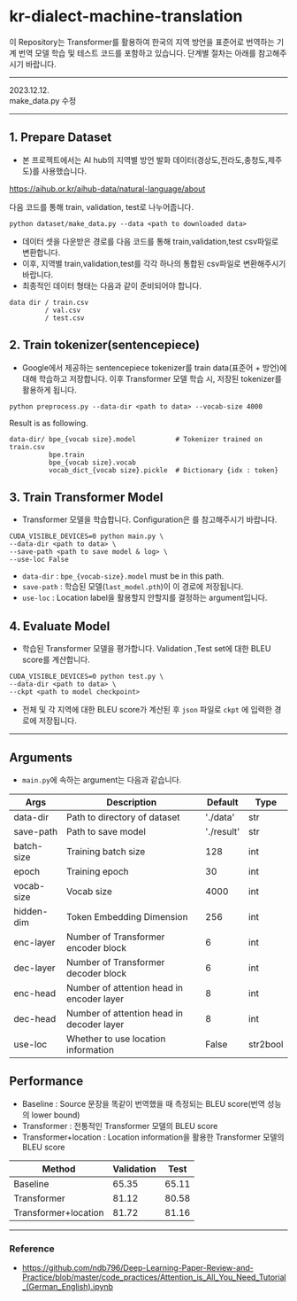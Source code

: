 # kr-dialect-machine-translation

이 Repository는 Transformer를 활용하여 한국의 지역 방언을 표준어로 번역하는 기계 번역 모델 학습 및 테스트 코드를 포함하고 있습니다. 단계별 절차는 아래를 참고해주시기 바랍니다.

<hr>

2023.12.12.   
make_data.py 수정

<hr>

## 1. Prepare Dataset

- 본 프로젝트에서는 AI hub의 지역별 방언 발화 데이터(경상도,전라도,충청도,제주도)를 사용했습니다.

<href>https://aihub.or.kr/aihub-data/natural-language/about

다음 코드를 통해 train, validation, test로 나누어줍니다.

```
python dataset/make_data.py --data <path to downloaded data>
```
  
- 데이터 셋을 다운받은 경로를 다음 코드를 통해 train,validation,test csv파일로 변환합니다.
- 이후, 지역별 train,validation,test를 각각 하나의 통합된 csv파일로 변환해주시기 바랍니다.
- 최종적인 데이터 형태는 다음과 같이 준비되어야 합니다.

```
data dir / train.csv
         / val.csv
         / test.csv
```

## 2. Train tokenizer(sentencepiece)

- Google에서 제공하는 sentencepiece tokenizer를 train data(표준어 + 방언)에 대해 학습하고 저장합니다. 이후 Transformer 모델 학습 시, 저장된 tokenizer를 활용하게 됩니다.

```
python preprocess.py --data-dir <path to data> --vocab-size 4000
```
Result is as following.
```
data-dir/ bpe_{vocab size}.model          # Tokenizer trained on train.csv
          bpe.train          
          bpe_{vocab size}.vocab           
          vocab_dict_{vocab size}.pickle  # Dictionary {idx : token}
```

## 3. Train Transformer Model

- Transformer 모델을 학습합니다. Configuration은 를 참고해주시기 바랍니다.

```
CUDA_VISIBLE_DEVICES=0 python main.py \
--data-dir <path to data> \
--save-path <path to save model & log> \
--use-loc False
```

- `data-dir` : `bpe_{vocab-size}.model` must be in this path.
- `save-path` : 학습된 모델(`last_model.pth`)이 이 경로에 저장됩니다.
- `use-loc`  : Location label을 활용할지 안할지를 결정하는 argument입니다.

## 4. Evaluate Model

- 학습된 Transformer 모델을 평가합니다. Validation ,Test set에 대한 BLEU score를 계산합니다.

```
CUDA_VISIBLE_DEVICES=0 python test.py \
--data-dir <path to data> \
--ckpt <path to model checkpoint>
```

- 전체 및 각 지역에 대한 BLEU score가 계산된 후 `json` 파일로 `ckpt` 에 입력한 경로에 저장됩니다.

<hr>

## Arguments
- `main.py`에 속하는 argument는 다음과 같습니다.

|Args|Description|Default|Type|
|----|-----------|-------|----|
|data-dir|Path to directory of dataset|'./data'|str|
|save-path|Path to save model|'./result'|str|
|batch-size|Training batch size|128|int|
|epoch|Training epoch|30|int|
|vocab-size|Vocab size|4000|int|
|hidden-dim|Token Embedding Dimension|256|int|
|enc-layer|Number of Transformer encoder block|6|int|
|dec-layer|Number of Transformer decoder block|6|int|
|enc-head|Number of attention head in encoder layer|8|int|
|dec-head|Number of attention head in decoder layer|8|int|
|use-loc|Whether to use location information|False|str2bool|

## Performance
- Baseline : Source 문장을 똑같이 번역했을 때 측정되는 BLEU score(번역 성능의 lower bound)
- Transformer : 전통적인 Transformer 모델의 BLEU score
- Transformer+location : Location information을 활용한 Transformer 모델의 BLEU score

|Method|Validation|Test|
|------|----------|----|
|Baseline|65.35|65.11|
|Transformer|81.12|80.58|
|Transformer+location|81.72|81.16|

<hr>

### Reference
- <href>https://github.com/ndb796/Deep-Learning-Paper-Review-and-Practice/blob/master/code_practices/Attention_is_All_You_Need_Tutorial_(German_English).ipynb
